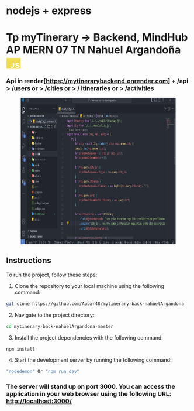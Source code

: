 # nodejs + express

# Tp myTinerary -> Backend, MindHub AP MERN 07 TN Nahuel Argandoña<img align="center" alt="JS" height="30" width="40" src="https://raw.githubusercontent.com/devicons/devicon/master/icons/javascript/javascript-plain.svg"> 

### Api in render[https://mytinerarybackend.onrender.com] + /api > /users or > /cities or > / itineraries  or > /activities

<figure><img src="./mock/proyectoBackend.png" alt="logo" style="height: 400px;"></figure>          

## Instructions

To run the project, follow these steps:

1. Clone the repository to your local machine using the following command:

```bash
git clone https://github.com/Aubar48/mytinerary-back-nahuelArgandona
```

2. Navigate to the project directory:

```bash
cd mytinerary-back-nahuelArgandona-master
```

3. Install the project dependencies with the following command:

```bash
npm install
```

4. Start the development server by running the following command:

```bash
"nodedemon" Or "npm run dev"
```

### The server will stand up on port 3000. You can access the application in your web browser using the following URL: [http://localhost:3000/](http://localhost:3000/)
